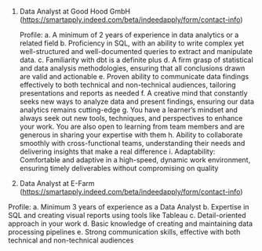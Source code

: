 1. Data Analyst at Good Hood GmbH (https://smartapply.indeed.com/beta/indeedapply/form/contact-info)

   Profile:
a. A minimum of 2 years of experience in data analytics or a related field
b. Proficiency in SQL, with an ability to write complex yet well-structured and well-documented queries to extract and manipulate data.
c. Familiarity with dbt is a definite plus
d. A firm grasp of statistical and data analysis methodologies, ensuring that all conclusions drawn are valid and actionable
e. Proven ability to communicate data findings effectively to both technical and non-technical audiences, tailoring presentations and reports as needed
f. A creative mind that constantly seeks new ways to analyze data and present findings, ensuring our data analytics remains cutting-edge
g. You have a learner’s mindset and always seek out new tools, techniques, and perspectives to enhance your work. You are also open to learning from team members and are generous in sharing your expertise with them
h. Ability to collaborate smoothly with cross-functional teams, understanding their needs and delivering insights that make a real difference
i. Adaptability: Comfortable and adaptive in a high-speed, dynamic work environment, ensuring timely deliverables without compromising on quality

2. Data Analyst at E-Farm (https://smartapply.indeed.com/beta/indeedapply/form/contact-info)

  Profile:
a. Minimum 3 years of experience as a Data Analyst
b. Expertise in SQL and creating visual reports using tools like Tableau
c. Detail-oriented approach in your work
d. Basic knowledge of creating and maintaining data processing pipelines
e. Strong communication skills, effective with both technical and non-technical audiences

